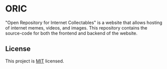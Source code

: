 # ORIC

"Open Repository for Internet Collectables" is a website that allows hosting of internet memes, videos, and images. This repository contains the source-code for both the frontend and backend of the website.

## License

This project is [MIT](https://choosealicense.com/licenses/mit/) licensed.
